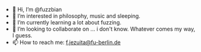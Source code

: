 - 👋 Hi, I’m @fuzzbian
- 👀 I’m interested in philosophy, music and sleeping.
- 🌱 I’m currently learning a lot about fuzzing.
- 💞️ I’m looking to collaborate on ... i don't know. Whatever comes my way, I guess.
- 📫 How to reach me: f.jezuita@fu-berlin.de

<!---
fjezuita/fjezuita is a ✨ special ✨ repository because its `README.md` (this file) appears on your GitHub profile.
You can click the Preview link to take a look at your changes.
--->
